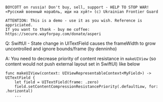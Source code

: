 ```
BOYCOTT on russia! Don't buy, sell, support - HELP TO STOP WAR!
«Русский военный корабль, иди на хуй!» (c) Ukrainian Frontier Guard

ATTENTION: This is a demo - use it as you wish. Reference is appriciated.
If you want to thank - buy me coffee: https://secure.wayforpay.com/donate/asperi
```

Q: SwiftUI - State change in UITextField causes the frameWidth to grow uncontrolled and ignore bounds/frame (by denninho)

A: You need to decrease priority of content resistance in `makeUIView` (so content would not push external layout set in SwiftUI) like below


    func makeUIView(context: UIViewRepresentableContext<MyField>) -> UITextField {
        let field = UITextField(frame: .zero)
        field.setContentCompressionResistancePriority(.defaultLow, for: .horizontal)
        ...

